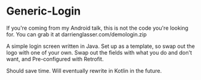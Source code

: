 # Generic-Login

If you're coming from my Android talk, this is not the code you're looking for.
You can grab it at darrienglasser.com/demologin.zip

A simple login screen written in Java. Set up as a template, so swap out the
logo with one of your own. Swap out the fields with what you do and don't want,
and Pre-configured with Retrofit. 

Should save time. Will eventually rewrite in Kotlin in the future.

